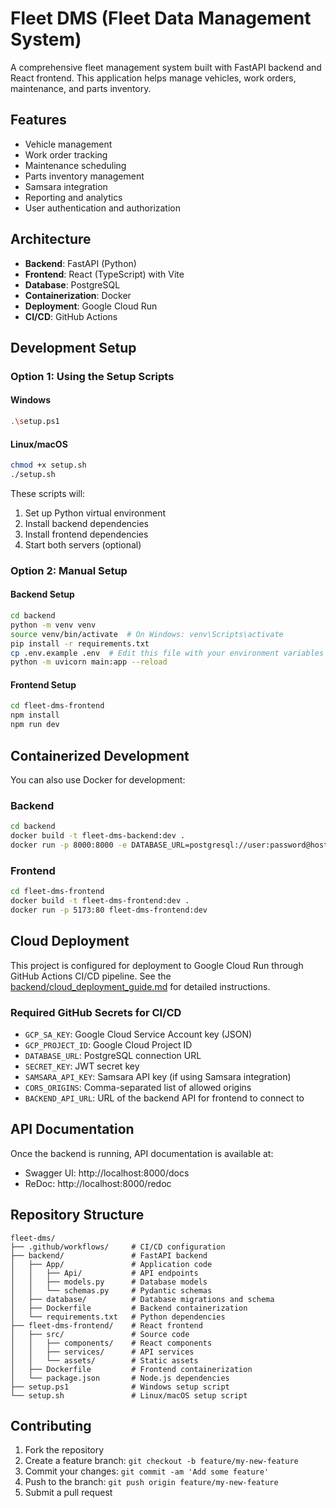 # Fleet DMS (Fleet Data Management System)

A comprehensive fleet management system built with FastAPI backend and React frontend. This application helps manage vehicles, work orders, maintenance, and parts inventory.

## Features

- Vehicle management
- Work order tracking
- Maintenance scheduling
- Parts inventory management
- Samsara integration
- Reporting and analytics
- User authentication and authorization

## Architecture

- **Backend**: FastAPI (Python)
- **Frontend**: React (TypeScript) with Vite
- **Database**: PostgreSQL
- **Containerization**: Docker
- **Deployment**: Google Cloud Run
- **CI/CD**: GitHub Actions

## Development Setup

### Option 1: Using the Setup Scripts

#### Windows

```bash
.\setup.ps1
```

#### Linux/macOS

```bash
chmod +x setup.sh
./setup.sh
```

These scripts will:
1. Set up Python virtual environment
2. Install backend dependencies
3. Install frontend dependencies
4. Start both servers (optional)

### Option 2: Manual Setup

#### Backend Setup

```bash
cd backend
python -m venv venv
source venv/bin/activate  # On Windows: venv\Scripts\activate
pip install -r requirements.txt
cp .env.example .env  # Edit this file with your environment variables
python -m uvicorn main:app --reload
```

#### Frontend Setup

```bash
cd fleet-dms-frontend
npm install
npm run dev
```

## Containerized Development

You can also use Docker for development:

### Backend

```bash
cd backend
docker build -t fleet-dms-backend:dev .
docker run -p 8000:8000 -e DATABASE_URL=postgresql://user:password@host/db -e SECRET_KEY=your-secret-key fleet-dms-backend:dev
```

### Frontend

```bash
cd fleet-dms-frontend
docker build -t fleet-dms-frontend:dev .
docker run -p 5173:80 fleet-dms-frontend:dev
```

## Cloud Deployment

This project is configured for deployment to Google Cloud Run through GitHub Actions CI/CD pipeline. See the [backend/cloud_deployment_guide.md](backend/cloud_deployment_guide.md) for detailed instructions.

### Required GitHub Secrets for CI/CD

- `GCP_SA_KEY`: Google Cloud Service Account key (JSON)
- `GCP_PROJECT_ID`: Google Cloud Project ID
- `DATABASE_URL`: PostgreSQL connection URL
- `SECRET_KEY`: JWT secret key
- `SAMSARA_API_KEY`: Samsara API key (if using Samsara integration)
- `CORS_ORIGINS`: Comma-separated list of allowed origins
- `BACKEND_API_URL`: URL of the backend API for frontend to connect to

## API Documentation

Once the backend is running, API documentation is available at:

- Swagger UI: http://localhost:8000/docs
- ReDoc: http://localhost:8000/redoc

## Repository Structure

```
fleet-dms/
├── .github/workflows/     # CI/CD configuration
├── backend/               # FastAPI backend
│   ├── App/               # Application code
│   │   ├── Api/           # API endpoints
│   │   ├── models.py      # Database models
│   │   └── schemas.py     # Pydantic schemas
│   ├── database/          # Database migrations and schema
│   ├── Dockerfile         # Backend containerization
│   └── requirements.txt   # Python dependencies
├── fleet-dms-frontend/    # React frontend
│   ├── src/               # Source code
│   │   ├── components/    # React components
│   │   ├── services/      # API services
│   │   └── assets/        # Static assets
│   ├── Dockerfile         # Frontend containerization
│   └── package.json       # Node.js dependencies
├── setup.ps1              # Windows setup script
└── setup.sh               # Linux/macOS setup script
```

## Contributing

1. Fork the repository
2. Create a feature branch: `git checkout -b feature/my-new-feature`
3. Commit your changes: `git commit -am 'Add some feature'`
4. Push to the branch: `git push origin feature/my-new-feature`
5. Submit a pull request
